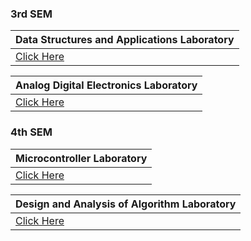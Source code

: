 ### 3rd SEM

|**Data Structures and Applications Laboratory**|                        
|:--------------------------|
| [Click Here](DSA.md) |
 
|**Analog Digital Electronics Laboratory**|
|:---------|
|[Click Here](ADE.md)|


### 4th SEM

|**Microcontroller Laboratory**|
|:--------------------------------|
| [Click Here](MC.md) |
 
|**Design and Analysis of Algorithm Laboratory**|
|:-------|
|[Click Here](DAA.md)|

